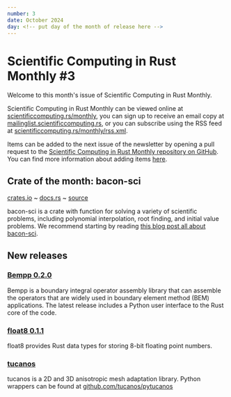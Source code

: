 ```yaml
---
number: 3
date: October 2024
day: <!-- put day of the month of release here -->
---
```


# Scientific Computing in Rust Monthly #3

Welcome to this month's issue of Scientific Computing in Rust Monthly.

<!-- Editor can write a 2-3 sentence introduction here -->

Scientific Computing in Rust Monthly can be viewed online at [scientificcomputing.rs/monthly](https://scientificcomputing.rs/monthly),
you can sign up to receive an email copy at [mailinglist.scientificcomputing.rs](https://mailinglist.scientificcomputing.rs),
or you can subscribe using the RSS feed at [scientificcomputing.rs/monthly/rss.xml](https://scientificcomputing.rs/monthly/rss.xml).

Items can be added to the next issue of the newsletter by opening a pull request to the
[Scientific Computing in Rust Monthly repository on GitHub](https://github.com/rust-scicomp/scientific-computing-in-rust-monthly).
You can find more information about adding items
[here](https://github.com/rust-scicomp/scientific-computing-in-rust-monthly#contributing-an-item).

## Crate of the month: bacon-sci
[crates.io](https://crates.io/crates/bacon-sci) ~ [docs.rs](https://docs.rs/bacon-sci) ~ [source](https://github.com/aftix/bacon)

bacon-sci is a crate with function for solving a variety of scientific problems, including polynomial interpolation, root finding, and
initial value problems. We recommend starting by reading [this blog post all about bacon-sci](https://aftix.xyz/bacon/).

## New releases
<!--
This section can be used to announce new released of libraries. Items should
be sorted in alphabetical order and should use the format:

### [<library name> <release number>](<crates.io link>)
<brief description of the library and its new features in this release>
-->

### [Bempp 0.2.0](https://crates.io/crates/bempp/0.2.0)
Bempp is a boundary integral operator assembly library that can assemble the operators that are widely used in boundary element method (BEM) applications.
The latest release includes a Python user interface to the Rust core of the code.

### [float8 0.1.1](https://crates.io/crates/float8)
float8 provides Rust data types for storing 8-bit floating point numbers.

### [tucanos](https://github.com/tucanos/tucanos)
tucanos is a 2D and 3D anisotropic mesh adaptation library. Python wrappers can be found at [github.com/tucanos/pytucanos](https://github.com/tucanos/pytucanos)
